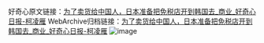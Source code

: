 好奇心原文链接：[为了卖货给中国人，日本准备把免税店开到韩国去_商业_好奇心日报-柯凌雁](https://www.qdaily.com/articles/7283.html)
WebArchive归档链接：[为了卖货给中国人，日本准备把免税店开到韩国去_商业_好奇心日报-柯凌雁](http://web.archive.org/web/20190623172145/https://www.qdaily.com/articles/7283.html)
![image](http://ww3.sinaimg.cn/large/007d5XDply1g3wi4zgkylj30u02e97wh)